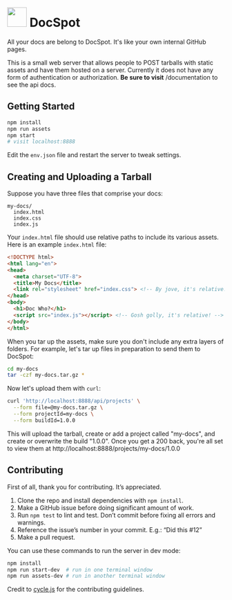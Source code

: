 <h1>
<img style="width: 45px;" src="https://cdn.rawgit.com/jondlm/docspot/master/public/img/logo.svg" /> DocSpot
</h1>

All your docs are belong to DocSpot. It's like your own internal GitHub pages.

This is a small web server that allows people to POST tarballs with static
assets and have them hosted on a server. Currently it does not have any form of
authentication or authorization. **Be sure to visit** /documentation to see the
api docs.

## Getting Started

```bash
npm install
npm run assets
npm start
# visit localhost:8888
```

Edit the `env.json` file and restart the server to tweak settings.

## Creating and Uploading a Tarball

Suppose you have three files that comprise your docs:

```
my-docs/
  index.html
  index.css
  index.js
```

Your `index.html` file should use relative paths to include its various assets.
Here is an example `index.html` file:

```html
<!DOCTYPE html>
<html lang="en">
<head>
  <meta charset="UTF-8">
  <title>My Docs</title>
  <link rel="stylesheet" href="index.css"> <!-- By jove, it's relative! -->
</head>
<body>
  <h1>Doc Who?</h1>
  <script src="index.js"></script> <!-- Gosh golly, it's relative! -->
</body>
</html>
```

When you tar up the assets, make sure you don't include any extra layers of
folders. For example, let's tar up files in preparation to send them to DocSpot:

```bash
cd my-docs
tar -czf my-docs.tar.gz *
```

Now let's upload them with `curl`:

```bash
curl 'http://localhost:8888/api/projects' \
  --form file=@my-docs.tar.gz \
  --form projectId=my-docs \
  --form buildId=1.0.0
```

This will upload the tarball, create or add a project called "my-docs", and
create or overwrite the build "1.0.0". Once you get a 200 back, you're all set
to view them at http://localhost:8888/projects/my-docs/1.0.0

## Contributing

First of all, thank you for contributing. It’s appreciated.

1. Clone the repo and install dependencies with `npm install`.
2. Make a GitHub issue before doing significant amount of work.
3. Run `npm test` to lint and test. Don’t commit before fixing all errors and warnings.
4. Reference the issue’s number in your commit. E.g.: “Did this #12”
5. Make a pull request.

You can use these commands to run the server in dev mode:

```bash
npm install
npm run start-dev  # run in one terminal window
npm run assets-dev # run in another terminal window
```

Credit to [cycle.js] for the contributing guidelines.

[cycle.js]: https://github.com/cyclejs/cycle-core/blob/master/CONTRIBUTING.md


